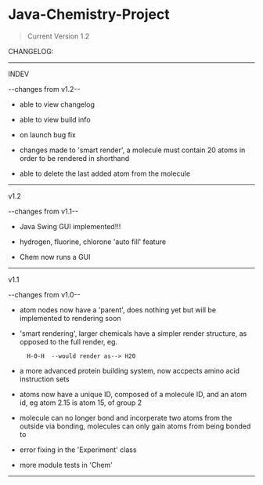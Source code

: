 Java-Chemistry-Project
======================

> Current Version 1.2

CHANGELOG:

---------------------------------------------------

INDEV

--changes from v1.2--

- able to view changelog

- able to view build info

- on launch bug fix

- changes made to 'smart render', a molecule must contain 20 atoms in order to be rendered in shorthand

- able to delete the last added atom from the molecule

---------------------------------------------------
v1.2

--changes from v1.1--

- Java Swing GUI implemented!!!

- hydrogen, fluorine, chlorone 'auto fill' feature

- Chem now runs a GUI

---------------------------------------------------
v1.1

--changes from v1.0--

- atom nodes now have a 'parent', does nothing yet but will be
implemented to rendering soon

- 'smart rendering', larger chemicals have a simpler
render structure, as opposed to the full render, eg.


        H-0-H  --would render as--> H20

- a more advanced protein building system, now accpects
amino acid instruction sets

- atoms now have a unique ID, composed of a molecule ID, and
an atom id, eg atom 2.15 is atom 15, of group 2

- molecule can no longer bond and incorperate two atoms
from the outside via bonding, molecules can only
gain atoms from being bonded to

- error fixing in the 'Experiment' class

- more module tests in 'Chem'

------------------------------------------------------
